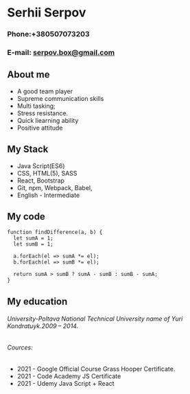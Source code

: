 #                                     Serhii Serpov

### Phone:+380507073203
### E-mail: serpov.box@gmail.com

## About me   
                             
* A good team player                              
* Supreme communication skills
* Multi tasking;
* Stress resistance.
* Quick liearning ability
* Positive attitude

## My Stack

* Java Script(ES6)
* CSS, HTML(5), SASS
* React, Bootstrap
* Git, npm, Webpack, Babel,
* English - Intermediate

## My code

```
function findDifference(a, b) {
  let sumA = 1;
  let sumB = 1;
  
  a.forEach(el => sumA *= el);
  b.forEach(el => sumB *= el);
  
  return sumA > sumB ? sumA - sumB : sumB - sumA;
}
```
## My education

###### University-Poltava National Technical University name of Yuri Kondratuyk.2009 – 2014.
###### Cources:
* 2021 - Google Official Course  Grass Hooper Certificate.
* 2021 - Code Academy JS Certificate 
* 2021 - Udemy Java Sсript + React